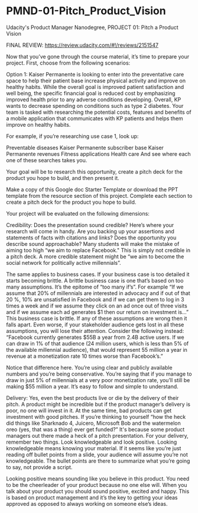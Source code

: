 # PMND-01-Pitch_Product_Vision
Udacity's Product Manager Nanodegree, PROJECT 01: Pitch a Product Vision

FINAL REVIEW: https://review.udacity.com/#!/reviews/2151547

Now that you’ve gone through the course material, it’s time to prepare your project. First, choose from the following scenarios:

Option 1: Kaiser Permanente is looking to enter into the preventative care space to help their patient base increase physical activity and improve on healthy habits. While the overall goal is improved patient satisfaction and well being, the specific financial goal is reduced cost by emphasizing improved health prior to any adverse conditions developing. Overall, KP wants to decrease spending on conditions such as type 2 diabetes.
Your team is tasked with researching the potential costs, features and benefits of a mobile application that communicates with KP patients and helps them improve on healthy habits.

For example, if you’re researching use case 1, look up:

Preventable diseases
Kaiser Permanente subscriber base
Kaiser Permanente revenues
Fitness applications
Health care
And see where each one of these searches takes you.

Your goal will be to research this opportunity, create a pitch deck for the product you hope to build, and then present it.

Make a copy of this Google doc Starter Template or download the PPT template from the resource section of this project. Complete each section to create a pitch deck for the product you hope to build.

Your project will be evaluated on the following dimensions:

Credibility: Does the presentation sound credible? Here’s where your research will come in handy. Are you backing up your assertions and statements of facts with citations and links? Does the opportunity you describe sound approachable? Many students will make the mistake of aiming too high “we aim to replace Facebook." This is simply not credible in a pitch deck. A more credible statement might be “we aim to become the social network for politically active millennials”.

The same applies to business cases. If your business case is too detailed it starts becoming brittle. A brittle business case is one that’s based on too many assumptions. It’s the epitome of “too many if’s”. For example “If we assume that 20% of millennials are interested in advocacy and if out of that 20 %, 10% are unsatisfied in Facebook and if we can get them to log in 3 times a week and if we assume they click on an ad once out of three visits and if we assume each ad generates \$1 then our return on investment is…” This business case is brittle. If any of these assumptions are wrong then it falls apart. Even worse, if your stakeholder audience gets lost in all these assumptions, you will lose their attention. Consider the following instead: “Facebook currently generates \$55B a year from 2.4B active users. If we can draw in 1% of that audience (24 million users, which is less than 5% of the available millennial audience), that would represent 55 million a year in revenue at a monetization rate 10 times worse than Facebook’s.”

Notice that difference here. You’re using clear and publicly available numbers and you’re being conservative. You’re saying that if you manage to draw in just 5% of millennials at a very poor monetization rate, you’ll still be making $55 million a year. It’s easy to follow and simple to understand.

Delivery: Yes, even the best products live or die by the delivery of their pitch. A product might be incredible but if the product manager’s delivery is poor, no one will invest in it. At the same time, bad products can get investment with good pitches. If you’re thinking to yourself “how the heck did things like Sharknado 4, Juicero, Microsoft Bob and the watermelon oreo (yes, that was a thing) ever get funded?” It's because some product managers out there made a heck of a pitch presentation. For your delivery, remember two things. Look knowledgeable and look positive.
Looking knowledgeable means knowing your material. If it seems like you’re just reading off bullet points from a slide, your audience will assume you’re not knowledgeable. The bullet points are there to summarize what you’re going to say, not provide a script.

Looking positive means sounding like you believe in this product. You need to be the cheerleader of your product because no one else will. When you talk about your product you should sound positive, excited and happy. This is based on product management and it’s the key to getting your ideas approved as opposed to always working on someone else’s ideas.
